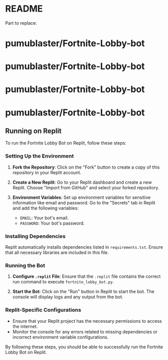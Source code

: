 # README



####
Part to replace:
# pumublaster/Fortnite-Lobby-bot
# pumublaster/Fortnite-Lobby-bot



####
# pumublaster/Fortnite-Lobby-bot
# pumublaster/Fortnite-Lobby-bot

## Running on Replit

To run the Fortnite Lobby Bot on Replit, follow these steps:

### Setting Up the Environment

1. **Fork the Repository**: Click on the "Fork" button to create a copy of this repository in your Replit account.

2. **Create a New Replit**: Go to your Replit dashboard and create a new Replit. Choose "Import from GitHub" and select your forked repository.

3. **Environment Variables**: Set up environment variables for sensitive information like email and password. Go to the "Secrets" tab in Replit and add the following variables:
   - `EMAIL`: Your bot's email.
   - `PASSWORD`: Your bot's password.

### Installing Dependencies

Replit automatically installs dependencies listed in `requirements.txt`. Ensure that all necessary libraries are included in this file.

### Running the Bot

1. **Configure `.replit` File**: Ensure that the `.replit` file contains the correct run command to execute `fortnite_lobby_bot.py`.

2. **Start the Bot**: Click on the "Run" button in Replit to start the bot. The console will display logs and any output from the bot.

### Replit-Specific Configurations

- Ensure that your Replit project has the necessary permissions to access the internet.
- Monitor the console for any errors related to missing dependencies or incorrect environment variable configurations.

By following these steps, you should be able to successfully run the Fortnite Lobby Bot on Replit.